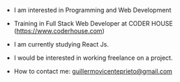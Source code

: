 - I am interested in Programming and Web Development

- Training in Full Stack Web Developer at CODER HOUSE (https://www.coderhouse.com)

- I am currently studying React Js.

- I would be interested in working freelance on a project.

- How to contact me: guillermovicenteprieto@gmail.com 
